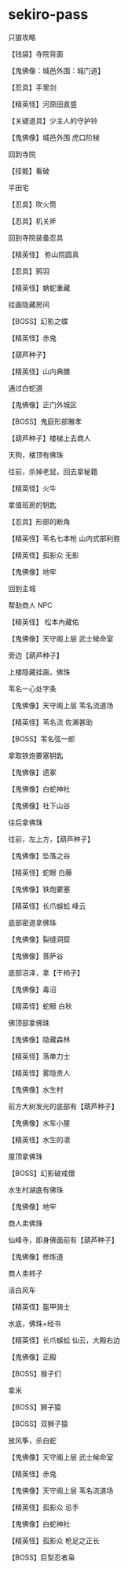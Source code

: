 # sekiro-pass
只狼攻略

【钱袋】寺院背面

【鬼佛像：城邑外围：城门道】

【忍具】手里剑

【精英怪】河原田直盛

【关键道具】少主人的守护铃

【鬼佛像】城邑外围 虎口阶梯



回到寺院

【技能】看破



平田宅

【忍具】吹火筒

【忍具】机关斧



回到寺院装备忍具



【精英怪】 弥山院圆真

【忍具】鸦羽

【精英怪】蚺蛇重藏

挂画隐藏房间

【BOSS】幻影之蝶



【精英怪】赤鬼

【葫芦种子】

【精英怪】山内典膳



通过白蛇道



【鬼佛像】正门外城区

【BOSS】鬼庭形部雅孝

【葫芦种子】楼梯上去商人

天狗，楼顶有佛珠

往前，杀掉老鼠，回去拿秘籍

【精英怪】火牛



拿值班房的钥匙

【忍具】形部的断角

【精英怪】苇名七本枪 山内式部利胜

【精英怪】孤影众 无影

【鬼佛像】地牢



回到主城

帮助商人 NPC

【精英怪】 松本內藏佑

【鬼佛像】天守阁上层 武士候命室

旁边【葫芦种子】

上楼隐藏挂画，佛珠

苇名一心处字条

【鬼佛像】天守阁上层 苇名流道场

【精英怪】苇名流 佐濑甚助

【BOSS】苇名弦一郎



拿取铁炮要塞钥匙

【鬼佛像】遗冢

【鬼佛像】白蛇神社

【鬼佛像】社下山谷

往后拿佛珠

往前，左上方，【葫芦种子】

【鬼佛像】坠落之谷

【精英怪】蛇眼 白藤

【鬼佛像】铁炮要塞

【精英怪】长爪蜈蚣 峰云

底部密道拿佛珠



【鬼佛像】裂缝洞窟

【鬼佛像】菩萨谷

底部沼泽，拿【干柿子】

【鬼佛像】毒沼

【精英怪】蛇眼 白秋

佛顶部拿佛珠



【鬼佛像】隐藏森林

【精英怪】落单力士

【精英怪】雾隐贵人

【鬼佛像】水生村

前方大树发光的底部有【葫芦种子】

【鬼佛像】水车小屋

【精英怪】水生的凛

屋顶拿佛珠

【BOSS】幻影破戒僧

水生村湖底有佛珠



【鬼佛像】地牢

商人卖佛珠

仙峰寺，即身佛面前有【葫芦种子】

【鬼佛像】修炼道

商人卖柿子

洁白风车

【精英怪】盔甲骑士

水底，佛珠+经书

【精英怪】长爪蜈蚣 仙云，大殿右边

【鬼佛像】正殿

【BOSS】猴子们

拿米

【BOSS】狮子猿

【BOSS】双狮子猿

放风筝，杀白蛇

【鬼佛像】天守阁上层 武士候命室

【精英怪】赤鬼

【鬼佛像】天守阁上层 苇名流道场

【精英怪】孤影众 忌手

【鬼佛像】白蛇神社

【精英怪】孤影众 枪足之正长

【BOSS】巨型忍者枭

